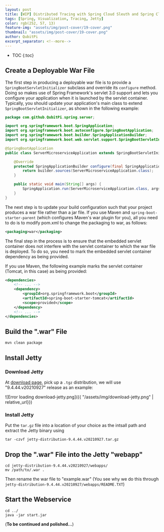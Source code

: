 ```yaml
---
layout: post
title: [WIP] Distributed Tracing with Spring Cloud Sleuth and Spring Cloud Zipkin
tags: [Spring, Visualization, Tracing, Jetty]
color: rgb(252, 57, 13)
feature-img: "assets/img/post-cover/19-cover.png"
thumbnail: "assets/img/post-cover/19-cover.png"
author: QubitPi
excerpt_separator: <!--more-->
---
```


<!--more-->

* TOC
{:toc}
  
## Create a Deployable War File

The first step in producing a deployable war file is to provide a `SpringBootServletInitializer` subclass and override
its `configure` method. Doing so makes use of Spring Framework's servlet 3.0 support and lets you configure your
application when it is launched by the servlet container. Typically, you should update your application's main class to
extend `SpringBootServletInitializer`, as shown in the following example:

```java
package com.github.QubitPi.spring.server;

import org.springframework.boot.SpringApplication;
import org.springframework.boot.autoconfigure.SpringBootApplication;
import org.springframework.boot.builder.SpringApplicationBuilder;
import org.springframework.boot.web.servlet.support.SpringBootServletInitializer;

@SpringBootApplication
public class ServerMicroserviceApplication extends SpringBootServletInitializer {

    @Override
    protected SpringApplicationBuilder configure(final SpringApplicationBuilder builder) {
        return builder.sources(ServerMicroserviceApplication.class);
    }

    public static void main(String[] args) {
        SpringApplication.run(ServerMicroserviceApplication.class, args);
    }
}
```

The next step is to update your build configuration such that your project produces a war file rather than a jar file.
If you use Maven and `spring-boot-starter-parent` (which configures Maven's war plugin for you), all you need to do is
to modify pom.xml to change the packaging to war, as follows:

```xml
<packaging>war</packaging>
```

The final step in the process is to ensure that the embedded servlet container does not interfere with the servlet
container to which the war file is deployed. To do so, you need to mark the embedded servlet container dependency as
being provided.

If you use Maven, the following example marks the servlet container (Tomcat, in this case) as being provided:

```xml
<dependencies>
    <!-- ... -->
    <dependency>
        <groupId>org.springframework.boot</groupId>
        <artifactId>spring-boot-starter-tomcat</artifactId>
        <scope>provided</scope>
    </dependency>
    <!-- ... -->
</dependencies>
```

## Build the ".war" File

    mvn clean package

## Install Jetty

### Download Jetty

At [download page](https://www.eclipse.org/jetty/download.php), pick up a `.tgz` distribution, we will use
"9.4.44.v20210927" release as an example:

![Error loading download-jetty.png]({{ "/assets/img/download-jetty.png" | relative_url}})

### Install Jetty

Put the `tar.gz` file into a location of your choice as the intsall path and extract the Jetty binary using 

    tar -czvf jetty-distribution-9.4.44.v20210927.tar.gz

## Drop the ".war" File into the Jetty "webapp"

    cd jetty-distribution-9.4.44.v20210927/webapps/
    mv /path/to/.war .

Then rename the war file to "example.war" (You see why we do this through
`jetty-distribution-9.4.44.v20210927/webapps/README.TXT`)

## Start the Webservice

    cd ../
    java -jar start.jar

(**To be continued and polished...**)
